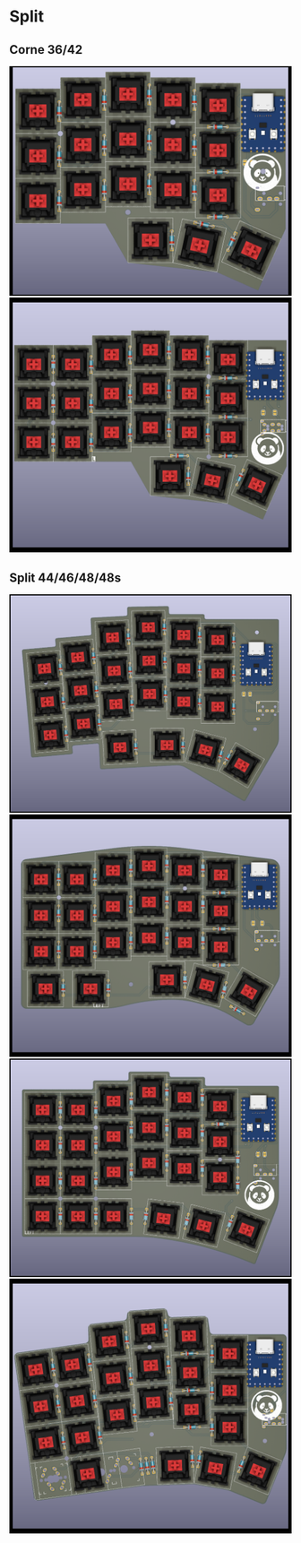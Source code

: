 # Split

## Corne 36/42

![](./corne36/pcb/corne36-pcb.png)
![](./corne42/pcb/corne42-pcb.png)

## Split 44/46/48/48s

![](./split44/pcb/split44-pcb.png)
![](./split46/pcb/split46-pcb.png)
![](./split48/pcb/split48-pcb.png)
![](./split48s/pcb/split48s-pcb.png)
